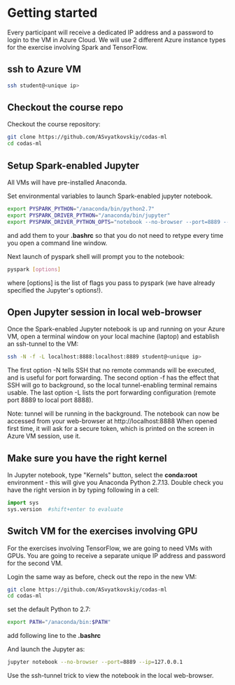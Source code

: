 # Getting started

Every participant will receive a dedicated IP address and a password to login to the VM in Azure Cloud. We will use 2 different Azure instance types for the exercise involving Spark and TensorFlow.

## ssh to Azure VM

```bash
ssh student@<unique ip>
```

## Checkout the course repo

Checkout the course repository:

```bash
git clone https://github.com/ASvyatkovskiy/codas-ml
cd codas-ml
```

## Setup Spark-enabled Jupyter 

All VMs will have pre-installed Anaconda. 

Set environmental variables to launch Spark-enabled jupyter notebook.

```bash
export PYSPARK_PYTHON="/anaconda/bin/python2.7"
export PYSPARK_DRIVER_PYTHON="/anaconda/bin/jupyter"
export PYSPARK_DRIVER_PYTHON_OPTS="notebook --no-browser --port=8889 --ip=127.0.0.1"
```

and add them to your **.bashrc** so that you do not need to retype every time you open a command line window.

Next launch of pyspark shell will prompt you to the notebook:

```bash
pyspark [options]
```

where [options] is the list of flags you pass to pyspark (we have already specified the Jupyter's options!).

## Open Jupyter session in local web-browser

Once the Spark-enabled Jupyter notebook is up and running on your Azure VM, open a terminal window on your local machine (laptop) and establish an ssh-tunnel to the VM:

```bash
ssh -N -f -L localhost:8888:localhost:8889 student@<unique ip>
```

The first option -N tells SSH that no remote commands will be executed, and is useful for port forwarding. The second option -f has the effect that SSH will go to background, so the local tunnel-enabling terminal remains usable. The last option -L lists the port forwarding configuration (remote port 8889 to local port 8888).

Note: tunnel will be running in the background. The notebook can now be accessed from your web-browser at http://localhost:8888
When opened first time, it will ask for a secure token, which is printed on the screen in Azure VM session, use it.

## Make sure you have the right kernel

In Jupyter notebook, type "Kernels" button, select the **conda:root** environment - this will give you Anaconda Python 2.7.13. Double check you have the right version in by typing following in a cell:

```python
import sys
sys.version  #shift+enter to evaluate
```

## Switch VM for the exercises involving GPU

For the exercises involving TensorFlow, we are going to need VMs with GPUs. You are going to receive a separate unique IP address and password for the second VM.

Login the same way as before, check out the repo in the new VM:

```bash
git clone https://github.com/ASvyatkovskiy/codas-ml
cd codas-ml
```

set the default Python to 2.7:
```bash
export PATH="/anaconda/bin:$PATH"
```
add following line to the **.bashrc**

And launch the Jupyter as:
```bash
jupyter notebook --no-browser --port=8889 --ip=127.0.0.1
```

Use the ssh-tunnel trick to view the notebook in the local web-browser.
